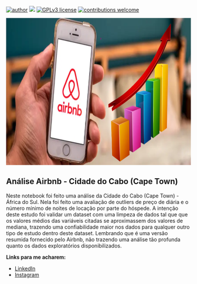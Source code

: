 [![author](https://img.shields.io/badge/author-flaviosalazar-red.svg)](https://www.linkedin.com/in/flavio-r-salazar/) [![](https://img.shields.io/badge/python-3.7+-blue.svg)](https://www.python.org/downloads/release/python-365/) [![GPLv3 license](https://img.shields.io/badge/License-GPLv3-blue.svg)](http://perso.crans.org/besson/LICENSE.html) [![contributions welcome](https://img.shields.io/badge/contributions-welcome-brightgreen.svg?style=flat)](https://github.com/rafaelnduarte/portfolio/issues)

<p align="center">
  <img src=airbnb.png alt="airbnb"height=400px >
</p>

## Análise Airbnb - Cidade do Cabo (Cape Town)

Neste notebook foi feito uma análise da Cidade do Cabo (Cape Town) - África do Sul. Nela foi feito uma avaliação de outliers de preço de diária e o número mínimo de noites de locação por parte do hóspede. A intenção deste estudo foi validar um dataset com uma limpeza de dados tal que que os valores médios das variáveis citadas se aproximassem dos valores de mediana, trazendo uma confiabilidade maior nos dados para qualquer outro tipo de estudo dentro deste dataset. Lembrando que é uma versão resumida fornecido pelo Airbnb, não trazendo uma análise tão profunda quanto os dados exploratórios disponibilizados.

<!-- [Link para o projeto completo](https://medium.com/@rafaelnduarte) -->

**Links para me acharem:**
<!-- * [Artigo meu desse projeto no Medium](https://medium.com/@rafaelnduarte) -->
<!-- * [Outro artigo meu desse projeto no Medium](https://medium.com/@rafaelnduarte) -->
* [LinkedIn](https://www.linkedin.com/in/flavio-r-salazar/)
* [Instagram](https://www.instagram.com/in/_salazar_flavio_/)




<!-- ## Outros Projetos Meus:

Business
* **[Image Classification using Convolutional Neural Networks](https://bit.ly/3cdckqJ)**

* **[Sales Forecast With Prophet](https://bit.ly/2wHiD6l)**
 
* **[RFM Customer Segmentation With K-Means](https://bit.ly/2RFTWi2)** -->
